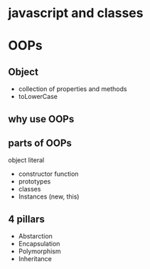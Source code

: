 # javascript and classes

# OOPs

## Object
- collection of properties and methods
- toLowerCase

## why use OOPs

## parts of OOPs 
object literal 

- constructor function
- prototypes
- classes 
- Instances (new, this)

## 4 pillars
- Abstarction 
- Encapsulation
- Polymorphism 
- Inheritance
